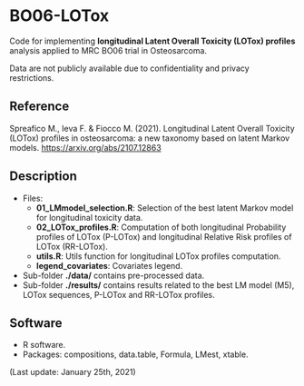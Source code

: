 # BO06-LOTox

Code for implementing **longitudinal Latent Overall Toxicity (LOTox) profiles** analysis applied to MRC BO06 trial in Osteosarcoma.

Data are not publicly available due to confidentiality and privacy restrictions.

## Reference

Spreafico M., Ieva F. & Fiocco M. (2021). Longitudinal Latent Overall Toxicity (LOTox) profiles in osteosarcoma: a new taxonomy based on latent Markov models. https://arxiv.org/abs/2107.12863

## Description

- Files:
  - **01_LMmodel_selection.R**: Selection of the best latent Markov model for longitudinal toxicity data.
  - **02_LOTox_profiles.R**: Computation of both longitudinal Probability profiles of LOTox (P-LOTox) and longitudinal Relative Risk profiles of LOTox (RR-LOTox).
  - **utils.R**: Utils function for longitudinal LOTox profiles computation.
  - **legend_covariates**: Covariates legend.
- Sub-folder **./data/** contains pre-processed data.
- Sub-folder **./results/** contains results related to the best LM model (M5), LOTox sequences, P-LOTox and RR-LOTox profiles.


## Software
- R software.
- Packages: compositions, data.table, Formula, LMest, xtable.

(Last update: January 25th, 2021)
